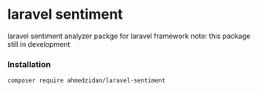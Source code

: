 # laravel sentiment
laravel sentiment analyzer packge for laravel framework 
note: this package still in development

### Installation 
`composer require ahmedzidan/laravel-sentiment`
